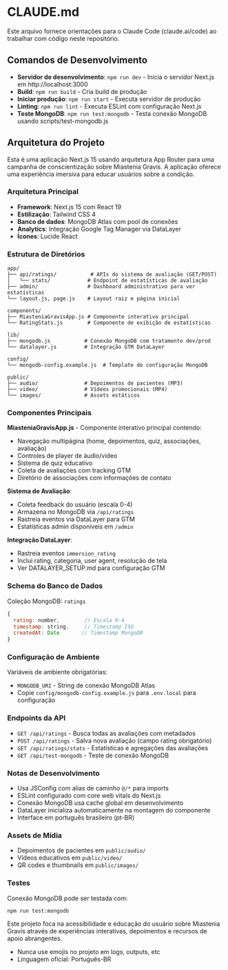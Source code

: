 # CLAUDE.md

Este arquivo fornece orientações para o Claude Code (claude.ai/code) ao trabalhar com código neste repositório.

## Comandos de Desenvolvimento

- **Servidor de desenvolvimento**: `npm run dev` - Inicia o servidor Next.js em http://localhost:3000
- **Build**: `npm run build` - Cria build de produção
- **Iniciar produção**: `npm run start` - Executa servidor de produção
- **Linting**: `npm run lint` - Executa ESLint com configuração Next.js
- **Teste MongoDB**: `npm run test:mongodb` - Testa conexão MongoDB usando scripts/test-mongodb.js

## Arquitetura do Projeto

Esta é uma aplicação Next.js 15 usando arquitetura App Router para uma campanha de conscientização sobre Miastenia Gravis. A aplicação oferece uma experiência imersiva para educar usuários sobre a condição.

### Arquitetura Principal

- **Framework**: Next.js 15 com React 19
- **Estilização**: Tailwind CSS 4
- **Banco de dados**: MongoDB Atlas com pool de conexões
- **Analytics**: Integração Google Tag Manager via DataLayer
- **Ícones**: Lucide React

### Estrutura de Diretórios

```
app/
├── api/ratings/           # APIs do sistema de avaliação (GET/POST)
│   └── stats/            # Endpoint de estatísticas de avaliação
├── admin/                # Dashboard administrativo para ver estatísticas
└── layout.js, page.js    # Layout raiz e página inicial

components/
├── MiasteniaGravisApp.js # Componente interativo principal
└── RatingStats.js        # Componente de exibição de estatísticas

lib/
├── mongodb.js           # Conexão MongoDB com tratamento dev/prod
└── datalayer.js         # Integração GTM DataLayer

config/
└── mongodb-config.example.js  # Template de configuração MongoDB

public/
├── audio/               # Depoimentos de pacientes (MP3)
├── video/               # Vídeos promocionais (MP4)
└── images/              # Assets estáticos
```

### Componentes Principais

**MiasteniaGravisApp.js** - Componente interativo principal contendo:
- Navegação multipágina (home, depoimentos, quiz, associações, avaliação)
- Controles de player de áudio/vídeo
- Sistema de quiz educativo
- Coleta de avaliações com tracking GTM
- Diretório de associações com informações de contato

**Sistema de Avaliação**:
- Coleta feedback do usuário (escala 0-4)
- Armazena no MongoDB via `/api/ratings`
- Rastreia eventos via DataLayer para GTM
- Estatísticas admin disponíveis em `/admin`

**Integração DataLayer**:
- Rastreia eventos `immersion_rating`
- Inclui rating, categoria, user agent, resolução de tela
- Ver DATALAYER_SETUP.md para configuração GTM

### Schema do Banco de Dados

Coleção MongoDB: `ratings`
```javascript
{
  rating: number,        // Escala 0-4
  timestamp: string,     // Timestamp ISO
  createdAt: Date       // Timestamp MongoDB
}
```

### Configuração de Ambiente

Variáveis de ambiente obrigatórias:
- `MONGODB_URI` - String de conexão MongoDB Atlas
- Copie `config/mongodb-config.example.js` para `.env.local` para configuração

### Endpoints da API

- `GET /api/ratings` - Busca todas as avaliações com metadados
- `POST /api/ratings` - Salva nova avaliação (campo rating obrigatório)
- `GET /api/ratings/stats` - Estatísticas e agregações das avaliações
- `GET /api/test-mongodb` - Teste de conexão MongoDB

### Notas de Desenvolvimento

- Usa JSConfig com alias de caminho `@/*` para imports
- ESLint configurado com core web vitals do Next.js
- Conexão MongoDB usa cache global em desenvolvimento
- DataLayer inicializa automaticamente na montagem do componente
- Interface em português brasileiro (pt-BR)

### Assets de Mídia

- Depoimentos de pacientes em `public/audio/`
- Vídeos educativos em `public/video/`
- QR codes e thumbnails em `public/images/`

### Testes

Conexão MongoDB pode ser testada com:
```bash
npm run test:mongodb
```

Este projeto foca na acessibilidade e educação do usuário sobre Miastenia Gravis através de experiências interativas, depoimentos e recursos de apoio abrangentes.

- Nunca use emojis no projeto em logs, outputs, etc
- Linguagem oficial: Português-BR